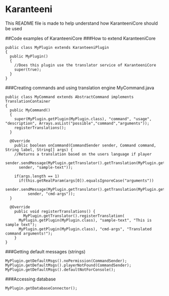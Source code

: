 # Karanteeni
This README file is made to help understand how KaranteeniCore should be used

##Code examples of KaranteeniCore
###How to extend KaranteeniCore
```
public class MyPlugin extends KaranteeniPlugin
{
  public MyPlugin()
  {
    //Does this plugin use the translator service of KaranteeniCore
    super(true);
  }
}
```

###Creating commands and using translation engine
MyCommand.java
```
public class MyCommand extends AbstractCommand implements TranslationContainer
{
  public MyCommand()
  {
    super(MyPlugin.getPlugin(MyPlugin.class), "command", "usage", "description", Arrays.asList("possible","command","arguments"));
    registerTranslations();
  }
  
  @Override
	public boolean onCommand(CommandSender sender, Command command, String label, String[] args) {
    //Returns a translation based on the users language if player
    sender.sendMessage(MyPlugin.getTranslator().getTranslation(MyPlugin.getPlugin(MyPlugin.class),
      sender, "sample-text"));
    
    if(args.length == 1)
      if(this.getRealParam(args[0]).equalsIgnoreCase("arguments"))
        sender.sendMessage(MyPlugin.getTranslator().getTranslation(MyPlugin.getPlugin(MyPlugin.class),
          sender, "cmd-args"));
  }
  
  @Override
	public void registerTranslations() {
		MyPlugin.getTranslator().registerTranslation(
      MyPlugin.getPlugin(MyPlugin.class), "sample-text", "This is sample text");
      MyPlugin.getPlugin(MyPlugin.class), "cmd-args", "Translated command arguments!");
	}
}
```

###Getting default messages (strings)
```
MyPlugin.getDefaultMsgs().noPermission(CommandSender);
MyPlugin.getDefaultMsgs().playerNotFound(CommandSender);
MyPlugin.getDefaultMsgs().defaultNotForConsole();
```

###Accessing database
```
MyPlugin.getDatabaseConnector();
```

